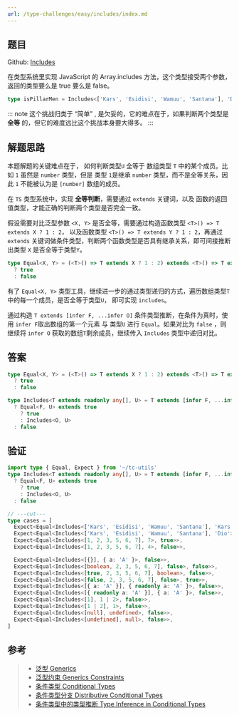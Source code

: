 ```yaml
---
url: /type-challenges/easy/includes/index.md
---
```

## 题目

Github: [Includes](https://github.com/type-challenges/type-challenges/blob/main/questions/00898-easy-includes/)

在类型系统里实现 JavaScript 的 Array.includes 方法，这个类型接受两个参数，返回的类型要么是 true 要么是 false。

```ts
type isPillarMen = Includes<['Kars', 'Esidisi', 'Wamuu', 'Santana'], 'Dio'> // expected to be `false`
```

::: note
这个挑战归类于 “简单” , 是欠妥的，它的难点在于，如果判断两个类型是 **全等** 的，但它的难度远比这个挑战本身要大得多。
:::

## 解题思路

本题解题的关键难点在于， 如何判断类型`U` 全等于 数组类型 `T` 中的某个成员。比如 `1` 虽然是 `number` 类型，但是
类型 `1`是继承 `number` 类型，而不是全等关系，因此 `1` 不能被认为是 `[number]` 数组的成员。

在 `TS` 类型系统中，实现 **全等判断**，需要通过 `extends` 关键词，以及 函数的返回值类型，才能正确的判断两个类型是否完全一致。

假设需要对比泛型参数 `<X, Y>` 是否全等，需要通过构造函数类型 `<T>() => T extends X ? 1 : 2`， 以及函数类型
`<T>() => T extends Y ? 1 : 2`，再通过 `extends` 关键词做条件类型，判断两个函数类型是否具有继承关系，即可间接推断
出类型 `X` 是否全等于类型`Y`。

```ts
type Equal<X, Y> = (<T>() => T extends X ? 1 : 2) extends <T>() => T extends Y ? 1 : 2
  ? true
  : false
```

有了 `Equal<X, Y>` 类型工具，继续进一步的通过类型递归的方式，遍历数组类型`T`中的每一个成员，是否全等于类型`U`，
即可实现 `includes`。

通过构造 `T extends [infer F, ...infer O]` 条件类型推断，在条件为真时，使用 `infer F`取出数组的第一个元素
与 类型`U` 进行 `Equal`。如果对比为 `false` ，则继续将 `infer O` 获取的数组`T`剩余成员，继续传入 `Includes` 类型中递归对比。

## 答案

```ts
type Equal<X, Y> = (<T>() => T extends X ? 1 : 2) extends <T>() => T extends Y ? 1 : 2
  ? true
  : false

type Includes<T extends readonly any[], U> = T extends [infer F, ...infer O]
  ? Equal<F, U> extends true
    ? true
    : Includes<O, U>
  : false
```

## 验证

```ts twoslash
import type { Equal, Expect } from '~/tc-utils'
type Includes<T extends readonly any[], U> = T extends [infer F, ...infer O]
  ? Equal<F, U> extends true
    ? true
    : Includes<O, U>
  : false

// ---cut---
type cases = [
  Expect<Equal<Includes<['Kars', 'Esidisi', 'Wamuu', 'Santana'], 'Kars'>, true>>,
  Expect<Equal<Includes<['Kars', 'Esidisi', 'Wamuu', 'Santana'], 'Dio'>, false>>,
  Expect<Equal<Includes<[1, 2, 3, 5, 6, 7], 7>, true>>,
  Expect<Equal<Includes<[1, 2, 3, 5, 6, 7], 4>, false>>,

  Expect<Equal<Includes<[{}], { a: 'A' }>, false>>,
  Expect<Equal<Includes<[boolean, 2, 3, 5, 6, 7], false>, false>>,
  Expect<Equal<Includes<[true, 2, 3, 5, 6, 7], boolean>, false>>,
  Expect<Equal<Includes<[false, 2, 3, 5, 6, 7], false>, true>>,
  Expect<Equal<Includes<[{ a: 'A' }], { readonly a: 'A' }>, false>>,
  Expect<Equal<Includes<[{ readonly a: 'A' }], { a: 'A' }>, false>>,
  Expect<Equal<Includes<[1], 1 | 2>, false>>,
  Expect<Equal<Includes<[1 | 2], 1>, false>>,
  Expect<Equal<Includes<[null], undefined>, false>>,
  Expect<Equal<Includes<[undefined], null>, false>>,
]
```

## 参考

> * [泛型 Generics](https://www.typescriptlang.org/docs/handbook/2/generics.html)
> * [泛型约束 Generics Constraints](https://www.typescriptlang.org/docs/handbook/2/generics.html#generic-constraints)
> * [条件类型 Conditional Types](https://www.typescriptlang.org/docs/handbook/2/conditional-types.html)
> * [条件类型分支 Distributive Conditional Types](https://www.typescriptlang.org/docs/handbook/2/conditional-types.html#distributive-conditional-types)
> * [条件类型中的类型推断 Type Inference in Conditional Types](https://www.typescriptlang.org/docs/handbook/2/conditional-types.html#inferring-within-conditional-types)
